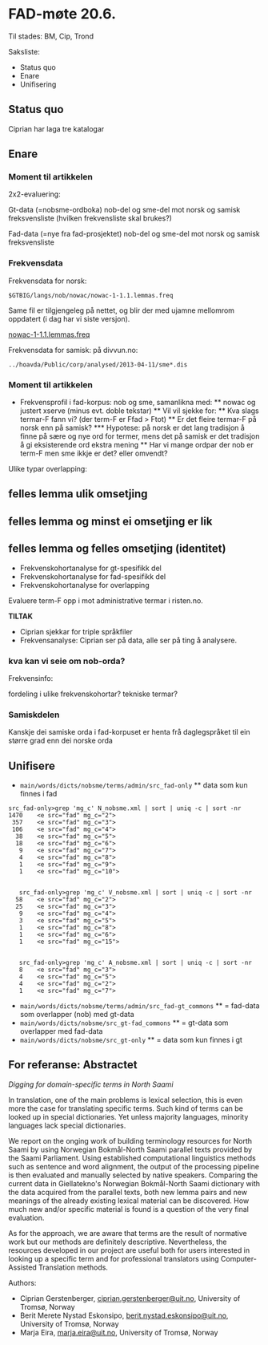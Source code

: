 # FAD-møte 20.6.

Til stades: BM, Cip, Trond

Saksliste:

- Status quo
- Enare
- Unifisering

## Status quo

Ciprian har laga tre katalogar

## Enare

### Moment til artikkelen

2x2-evaluering:

Gt-data (=nobsme-ordboka) nob-del og sme-del mot norsk og samisk freksvensliste
(hvilken frekvensliste skal brukes?)

Fad-data (=nye fra fad-prosjektet) nob-del og sme-del mot norsk og samisk freksvensliste

### Frekvensdata

Frekvensdata for norsk:

`$GTBIG/langs/nob/nowac/nowac-1-1.1.lemmas.freq`

Same fil er tilgjengeleg på nettet, og blir der med ujamne mellomrom oppdatert
(i dag har vi siste versjon).

[nowac-1-1.1.lemmas.freq](http://www.hf.uio.no/iln/om/organisasjon/tekstlab/tjenester/nowac-frequency.html)

Frekvensdata for samisk: på divvun.no:

`../hoavda/Public/corp/analysed/2013-04-11/sme*.dis`

### Moment til artikkelen

- Frekvensprofil i fad-korpus: nob og sme, samanlikna med:
  ** nowac og justert xserve (minus evt. doble tekstar)
  ** Vil vil sjekke for:
  ** Kva slags termar-F fann vi? (der term-F er Ffad > Ftot)
  ** Er det fleire termar-F på norsk enn på samisk?
  **\* Hypotese: på norsk er det lang tradisjon å finne på sære
  og nye ord for termer, mens det på samisk er det tradisjon
  å gi eksisterende ord ekstra mening
  ** Har vi mange ordpar der nob er term-F men sme ikkje er det? eller omvendt?

Ulike typar overlapping:

## felles lemma ulik omsetjing

## felles lemma og minst ei omsetjing er lik

## felles lemma og felles omsetjing (identitet)

- Frekvenskohortanalyse for gt-spesifikk del
- Frekvenskohortanalyse for fad-spesifikk del
- Frekvenskohortanalyse for overlapping

Evaluere term-F opp i mot administrative termar i risten.no.

**TILTAK**

- Ciprian sjekkar for triple språkfiler
- Frekvensanalyse: Ciprian ser på data, alle ser på ting å analysere.

### kva kan vi seie om nob-orda?

Frekvensinfo:

fordeling i ulike frekvenskohortar?
tekniske termar?

### Samiskdelen

Kanskje dei samiske orda i fad-korpuset er henta frå daglegspråket til
ein større grad enn dei norske orda

## Unifisere

- `main/words/dicts/nobsme/terms/admin/src_fad-only`
  \*\* data som kun finnes i fad

```
src_fad-only>grep 'mg_c' N_nobsme.xml | sort | uniq -c | sort -nr
1470    <e src="fad" mg_c="2">
 357    <e src="fad" mg_c="3">
 106    <e src="fad" mg_c="4">
  38    <e src="fad" mg_c="5">
  18    <e src="fad" mg_c="6">
   9    <e src="fad" mg_c="7">
   4    <e src="fad" mg_c="8">
   1    <e src="fad" mg_c="9">
   1    <e src="fad" mg_c="10">


   src_fad-only>grep 'mg_c' V_nobsme.xml | sort | uniq -c | sort -nr
  58    <e src="fad" mg_c="2">
  25    <e src="fad" mg_c="3">
   9    <e src="fad" mg_c="4">
   3    <e src="fad" mg_c="5">
   1    <e src="fad" mg_c="8">
   1    <e src="fad" mg_c="6">
   1    <e src="fad" mg_c="15">


   src_fad-only>grep 'mg_c' A_nobsme.xml | sort | uniq -c | sort -nr
   8    <e src="fad" mg_c="3">
   4    <e src="fad" mg_c="5">
   4    <e src="fad" mg_c="2">
   1    <e src="fad" mg_c="7">
```

- `main/words/dicts/nobsme/terms/admin/src_fad-gt_commons`
  \*\* = fad-data som overlapper (nob) med gt-data
- `main/words/dicts/nobsme/src_gt-fad_commons`
  \*\* = gt-data som overlapper med fad-data
- `main/words/dicts/nobsme/src_gt-only`
  \*\* = data som kun finnes i gt

## For referanse: Abstractet

_Digging for domain-specific terms in North Saami_

In translation, one of the main problems is lexical selection,
this is even more the case for translating specific terms. Such kind of terms
can be looked up in special dictionaries. Yet unless majority languages,
minority languages lack special dictionaries.

We report on the onging work of building terminology resources
for North Saami by using Norwegian Bokmål-North Saami parallel
texts provided by the Saami Parliament. Using established
computational linguistics methods such as sentence
and word alignment, the output of the processing pipeline
is then evaluated and manually selected by native speakers.
Comparing the current data in Giellatekno's Norwegian Bokmål-North Saami
dictionary with the data acquired from the parallel texts, both new lemma pairs
and new meanings of the already existing lexical material can be discovered.
How much new and/or specific material is found is a question of the very final evaluation.

As for the approach, we are aware that terms are the result of normative work but our methods
are definitely descriptive. Nevertheless, the resources developed in our project
are useful both for users interested in looking up a specific term and
for professional translators using Computer-Assisted Translation methods.

Authors:

- Ciprian Gerstenberger, ciprian.gerstenberger@uit.no, University of Tromsø, Norway
- Berit Merete Nystad Eskonsipo, berit.nystad.eskonsipo@uit.no, University of Tromsø, Norway
- Marja Eira, marja.eira@uit.no, University of Tromsø, Norway
